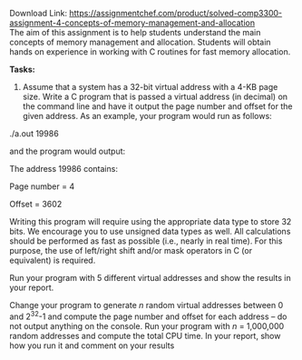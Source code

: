 Download Link: https://assignmentchef.com/product/solved-comp3300-assignment-4-concepts-of-memory-management-and-allocation
<br>
The aim of this assignment is to help students understand the main concepts of memory management and allocation. Students will obtain hands on experience in working with C routines for fast memory allocation.

<strong>Tasks:  </strong>

<ol>

 <li>Assume that a system has a 32-bit virtual address with a 4-KB page size. Write a C program that is passed a virtual address (in decimal) on the command line and have it output the page number and offset for the given address. As an example, your program would run as follows:</li>

</ol>




./a.out 19986




and the program would output:




The address 19986 contains:

Page number = 4

Offset = 3602




Writing this program will require using the appropriate data type to store 32 bits. We encourage you to use unsigned data types as well. All calculations should be performed as fast as possible (i.e., nearly in real time). For this purpose, the use of left/right shift and/or mask operators in C (or equivalent) is required.




Run your program with 5 different virtual addresses and show the results in your report.




Change your program to generate <em>n</em> random virtual addresses between 0 and 2<sup>32</sup>-1 and compute the page number and offset for each address – do not output anything on the console. Run your program with <em>n</em> = 1,000,000 random addresses and compute the total CPU time. In your report, show how you run it and comment on your results